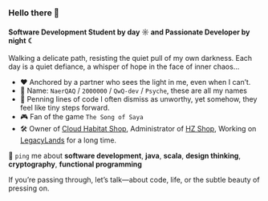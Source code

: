 ### Hello there 👋

#### Software Development Student by day ☼ and Passionate Developer by night ☾

Walking a delicate path, resisting the quiet pull of my own darkness. Each day is a quiet defiance, a whisper of hope in the face of inner chaos...

- ❤️  Anchored by a partner who sees the light in me, even when I can’t.
- 🥼  Name: `NaerQAQ` / `2000000` / `QwQ-dev` / `Psyche`, these are all my names
- 🧠  Penning lines of code I often dismiss as unworthy, yet somehow, they feel like tiny steps forward.
- 🎮  Fan of the game `The Song of Saya`
- 🛠️  Owner of [Cloud Habitat Shop](https://qwqdev.shop/), Administrator of [HZ Shop](https://hzmod.ooo/), Working on [LegacyLands](https://github.com/LegacyLands) for a long time.

💬 `ping` me about **software development**, **java**, **scala**, **design thinking**, **cryptography**, **functional programming**

If you’re passing through, let’s talk—about code, life, or the subtle beauty of pressing on.
